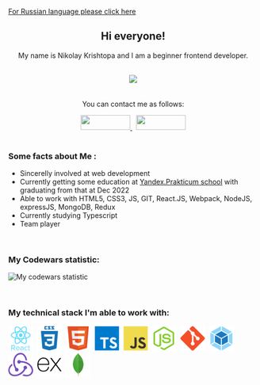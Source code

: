 [For Russian language please click here](https://github.com/NikolayKrishtopa/NikolayKrishtopa/blob/main/README_ru.md)<div align="center">
<h2>Hi everyone!</h2>
<p>My name is Nikolay Krishtopa and I am a beginner frontend developer.</p>
</div>

<br />

<div align="center">
<img src="https://xakep.ru/wp-content/uploads/2015/08/41885761_xl.jpg" width="500" />
</div>

<br />

<div align="center">
  <p>You can contact me as follows:</p>
  <a href="https://t.me/Nikolay_Krishtopa">
    <img src="https://img.shields.io/badge/Telegram-blue?logo=telegram"  width="100" height="30"/>
  </a>
  &nbsp;
  <a href="mailto:Nikolay.krishtopa@gmail.com">
    <img src="https://img.shields.io/badge/email-yellow?logo=gmail" width="100" height="30"/>
  </a>
</div>

<br />

### Some facts about Me :

- Sincerelly involved at web development
- Currently getting some education at [Yandex.Prakticum school](https://practicum.yandex.ru/) with graduating from that at Dec 2022
- Able to work with HTML5, CSS3, JS, GIT, React.JS, Webpack, NodeJS, expressJS, MongoDB, Redux
- Currently studying Typescript
- Team player

<br />

### My Codewars statistic:

![My codewars statistic](https://www.codewars.com/users/Nikolay.Krishtopa/badges/large)

<br />

### My technical stack I'm able to work with:

<div>
  <img src="https://github.com/devicons/devicon/blob/master/icons/react/react-original-wordmark.svg" title="React" alt="React" width="50" height="50"/>&nbsp;
  <img src="https://github.com/devicons/devicon/blob/master/icons/css3/css3-plain-wordmark.svg"  title="CSS3" alt="CSS" width="50" height="50"/>&nbsp;
  <img src="https://github.com/devicons/devicon/blob/master/icons/html5/html5-original.svg" title="HTML5" alt="HTML5" width="50" height="50"/>&nbsp;
    <img src="https://github.com/devicons/devicon/blob/master/icons/typescript/typescript-original.svg" title="Typescript" alt="Typescript" width="50" height="50"/>&nbsp;
  <img src="https://github.com/devicons/devicon/blob/master/icons/javascript/javascript-original.svg" title="JavaScript" alt="JavaScript" width="50" height="50"/>&nbsp;
  <img src="https://github.com/devicons/devicon/blob/master/icons/nodejs/nodejs-original.svg" title="NodeJS" alt="NodeJS" width="50" height="50"/>&nbsp;
  <img src="https://github.com/devicons/devicon/blob/master/icons/git/git-original.svg" title="Git" alt="Git" width="50" height="50"/>&nbsp;
  <img src="https://github.com/devicons/devicon/blob/master/icons/webpack/webpack-original.svg" title="Webpack" alt="Webpack" width="50" height="50"/>&nbsp;
  <img src="https://github.com/devicons/devicon/blob/master/icons/redux/redux-original.svg" title="Redux" alt="Redux" width="50" height="50"/>&nbsp;
  <img src="https://github.com/devicons/devicon/blob/master/icons/express/express-original.svg" title="express" alt="express" width="50" height="50"/>&nbsp;
  <img src="https://github.com/devicons/devicon/blob/master/icons/mongodb/mongodb-original.svg" title="mongodb" alt="mongodb" width="50" height="50"/>
</div>
